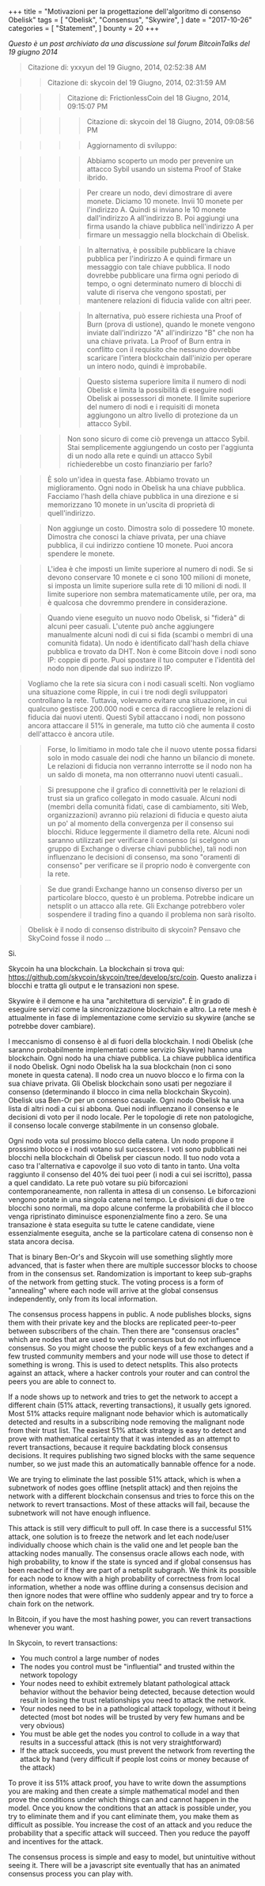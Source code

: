 +++
title = "Motivazioni per la progettazione dell'algoritmo di consenso Obelisk"
tags = [
    "Obelisk",
    "Consensus",
    "Skywire",
]
date = "2017-10-26"
categories = [
    "Statement",
]
bounty = 20
+++

*Questo è un post archiviato da una discussione sul forum BitcoinTalks del 19 giugno 2014*

>Citazione di: yxxyun del 19 Giugno, 2014, 02:52:38 AM

>>Citazione di: skycoin del 19 Giugno, 2014, 02:31:59 AM

>>>Citazione di: FrictionlessCoin del 18 Giugno, 2014, 09:15:07 PM

>>>>Citazione di: skycoin del 18 Giugno, 2014, 09:08:56 PM

>>>>Aggiornamento di sviluppo:

>>>>Abbiamo scoperto un modo per prevenire un attacco Sybil usando un sistema 
>>>>Proof of Stake ibrido.

>>>>Per creare un nodo, devi dimostrare di avere monete. Diciamo 10 monete. Invii 10 monete per l'indirizzo A. Quindi si inviano le 10 monete dall'indirizzo A all'indirizzo B. Poi aggiungi una firma usando la chiave pubblica nell'indirizzo A per firmare un messaggio nella blockchain di Obelisk.

>>>>In alternativa, è possibile pubblicare la chiave pubblica per l'indirizzo A e quindi firmare un messaggio con tale chiave pubblica. Il nodo dovrebbe pubblicare una firma ogni periodo di tempo, o ogni determinato numero di blocchi di valute di riserva che vengono spostati, per mantenere relazioni di fiducia valide con altri peer.

>>>>In alternativa, può essere richiesta una Proof of Burn (prova di ustione), quando le monete vengono inviate dall'indirizzo "A" all'indirizzo "B" che non ha una chiave privata. La Proof of Burn entra in conflitto con il requisito che nessuno dovrebbe scaricare l'intera blockchain dall'inizio per operare un intero nodo, quindi è improbabile.

>>>>Questo sistema superiore limita il numero di nodi Obelisk e limita la possibilità di eseguire nodi Obelisk ai possessori di monete. Il limite superiore del numero di nodi e i requisiti di moneta aggiungono un altro livello di protezione da un attacco Sybil.

>>>Non sono sicuro di come ciò prevenga un attacco Sybil. Stai semplicemente aggiungendo un costo per l'aggiunta di un nodo alla rete e quindi un attacco Sybil richiederebbe un costo finanziario per farlo?

>>È solo un'idea in questa fase. Abbiamo trovato un miglioramento. Ogni nodo in Obelisk ha una chiave pubblica. Facciamo l'hash della chiave pubblica in una direzione e si memorizzano 10 monete in un'uscita di proprietà di quell'indirizzo.

>>Non aggiunge un costo. Dimostra solo di possedere 10 monete. Dimostra che conosci la chiave privata, per una chiave pubblica, il cui indirizzo contiene 10 monete. Puoi ancora spendere le monete.

>>L'idea è che imposti un limite superiore al numero di nodi. Se si devono conservare 10 monete e ci sono 100 milioni di monete, si imposta un limite superiore sulla rete di 10 milioni di nodi. Il limite superiore non sembra matematicamente utile, per ora, ma è qualcosa che dovremmo prendere in considerazione.

>>Quando viene eseguito un nuovo nodo Obelisk, si "fiderà" di alcuni peer casuali. L'utente può anche aggiungere manualmente alcuni nodi di cui si fida (scambi o membri di una comunità fidata). Un nodo è identificato dall'hash della chiave pubblica e trovato da DHT. Non è come Bitcoin dove i nodi sono IP: coppie di porte. Puoi spostare il tuo computer e l'identità del nodo non dipende dal suo indirizzo IP.

>Vogliamo che la rete sia sicura con i nodi casuali scelti. Non vogliamo una situazione come Ripple, in cui i tre nodi degli sviluppatori controllano la rete. Tuttavia, volevamo evitare una situazione, in cui qualcuno gestisce 200.000 nodi e cerca di raccogliere le relazioni di fiducia dai nuovi utenti. Questi Sybil attaccano i nodi, non possono ancora attaccare il 51% in generale, ma tutto ciò che aumenta il costo dell'attacco è ancora utile.

>>Forse, lo limitiamo in modo tale che il nuovo utente possa fidarsi solo in modo casuale dei nodi che hanno un bilancio di monete. Le relazioni di fiducia non verranno interrotte se il nodo non ha un saldo di moneta, ma non otterranno nuovi utenti casuali..

>>Si presuppone che il grafico di connettività per le relazioni di trust sia un grafico collegato in modo casuale. Alcuni nodi (membri della comunità fidati, case di cambiamento, siti Web, organizzazioni) avranno più relazioni di fiducia e questo aiuta un po' al momento della convergenza per il consenso sui blocchi. Riduce leggermente il diametro della rete. Alcuni nodi saranno utilizzati per verificare il consenso (si scelgono un gruppo di Exchange o diverse chiavi pubbliche), tali nodi non influenzano le decisioni di consenso, ma sono "oramenti di consenso" per verificare se il proprio nodo è convergente con la rete.

>>Se due grandi Exchange hanno un consenso diverso per un particolare blocco, questo è un problema. Potrebbe indicare un netsplit o un attacco alla rete. Gli Exchange potrebbero voler sospendere il trading fino a quando il problema non sarà risolto.

>Obelisk è il nodo di consenso distribuito di skycoin? Pensavo che SkyCoind fosse il nodo ...

Si.

Skycoin ha una blockchain. La blockchain si trova qui:
https://github.com/skycoin/skycoin/tree/develop/src/coin. 
Questo analizza i blocchi e tratta gli output e le transazioni non spese.

Skywire è il demone e ha una "architettura di servizio". È in grado di eseguire servizi come la sincronizzazione blockchain e altro. La rete mesh è attualmente in fase di implementazione come servizio su skywire (anche se potrebbe dover cambiare).

l meccanismo di consenso è al di fuori della blockchain. I nodi Obelisk (che saranno probabilmente implementati come servizio Skywire) hanno una blockchain. Ogni nodo ha una chiave pubblica. La chiave pubblica identifica il nodo Obelisk. Ogni nodo Obelisk ha la sua blockchain (non ci sono monete in questa catena). Il nodo crea un nuovo blocco e lo firma con la sua chiave privata. Gli Obelisk blockchain sono usati per negoziare il consenso (determinando il blocco in cima nella blockchain Skycoin). Obelisk usa Ben-Or per un consenso casuale. Ogni nodo Obelisk ha una lista di altri nodi a cui si abbona. Quei nodi influenzano il consenso e le decisioni di voto per il nodo locale. Per le topologie di rete non patologiche, il consenso locale converge stabilmente in un consenso globale.

Ogni nodo vota sul prossimo blocco della catena. Un nodo propone il prossimo blocco e i nodi votano sul successore. I voti sono pubblicati nei blocchi nella blockchain di Obelisk per ciascun nodo. Il tuo nodo vota a caso tra l'alternativa e capovolge il suo voto di tanto in tanto. Una volta raggiunto il consenso del 40% dei tuoi peer (i nodi a cui sei iscritto), passa a quel candidato. La rete può votare su più biforcazioni contemporaneamente, non rallenta in attesa di un consenso. Le biforcazioni vengono potate in una singola catena nel tempo. Le divisioni di due o tre blocchi sono normali, ma dopo alcune conferme la probabilità che il blocco venga ripristinato diminuisce esponenzialmente fino a zero. Se una transazione è stata eseguita su tutte le catene candidate, viene essenzialmente eseguita, anche se la particolare catena di consenso non è stata ancora decisa.

That is binary Ben-Or's and Skycoin will use something slightly more advanced,
that is faster when there are multiple successor blocks to choose from in the
consensus set. Randomization is important to keep sub-graphs of the network
from getting stuck. The voting process is a form of "annealing" where each
node will arrive at the global consensus independently, only from its local
information.

The consensus process happens in public. A node publishes blocks, signs them
with their private key and the blocks are replicated peer-to-peer between
subscribers of the chain. Then there are "consensus oracles" which are nodes
that are used to verify consensus but do not influence consensus. So you might
choose the public keys of a few exchanges and a few trusted community members
and your node will use those to detect if something is wrong. This is used to
detect netsplits. This also protects against an attack, where a hacker
controls your router and can control the peers you are able to connect to.

If a node shows up to network and tries to get the network to accept a
different chain (51% attack, reverting transactions), it usually gets ignored.
Most 51% attacks require malignant node behavior which is automatically
detected and results in a subscribing node removing the malignant node from
their trust list. The easiest 51% attack strategy is easy to detect and prove
with mathematical certainty that it was intended as an attempt to revert
transactions, because it require backdating block consensus decisions.
It requires publishing two signed blocks with the same sequence number,
so we just made this an automatically bannable offence for a node.

We are trying to eliminate the last possible 51% attack, which is when a
subnetwork of nodes goes offline (netsplit attack) and then rejoins the
network with a different blockchain consensus and tries to force this on the
network to revert transactions. Most of these attacks will fail, because the
subnetwork will not have enough influence.

This attack is still very difficult to pull off. In case there is
a successful 51% attack, one solution is to freeze the network and let each node/user
individually choose which chain is the valid one and let people ban the attacking
nodes manually. The consensus oracle allows each node, with high probability, to
know if the state is synced and if global consensus has been reached or if
they are part of a netsplit subgraph. We think its possible for each node to
know with a high probability of correctness from local information, whether a
node was offline during a consensus decision and then ignore nodes that
were offline who suddenly appear and try to force a chain fork on the network.

In Bitcoin, if you have the most hashing power, you can revert transactions
whenever you want.

In Skycoin, to revert transactions:

- You much control a large number of nodes
- The nodes you control must be "influential" and trusted within the network
  topology
- Your nodes need to exhibit extremely blatant pathological attack behavior
  without the behavior being detected, because detection would result in losing
  the trust relationships you need to attack the network.
- Your nodes need to be in a pathological attack topology, without it being
  detected (most bot nodes will be trusted by very few humans and be very obvious)
- You must be able get the nodes you control to collude in a way that results
  in a successful attack (this is not very straightforward)
- If the attack succeeds, you must prevent the network from reverting the
  attack by hand (very difficult if people lost coins or money because of the
  attack)

To prove it iss 51% attack proof, you have to write down the assumptions you are
making and then create a simple mathematical model and then prove the
conditions under which things can and cannot happen in the model. Once you
know the conditions that an attack is possible under, you try to eliminate
them and if you cant eliminate them, you make them as difficult as possible.
You increase the cost of an attack and you reduce the probability that a
specific attack will succeed. Then you reduce the payoff and incentives for
the attack.

The consensus process is simple and easy to model, but unintuitive without
seeing it. There will be a javascript site eventually that has an animated
consensus process you can play with.
